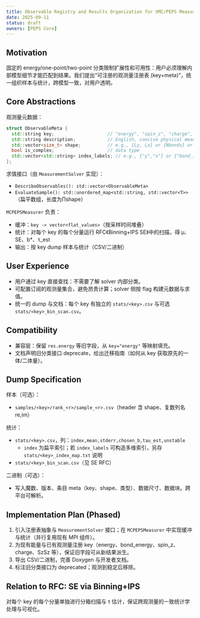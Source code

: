 ```yaml
---
title: Observable Registry and Results Organization for VMC/PEPS Measurements
date: 2025-09-11
status: draft
owners: [PEPS Core]
---
```


## Motivation
固定的 energy/one-point/two-point 分类限制扩展性和可用性：用户必须理解内部模型细节才能匹配到结果。我们提出“可注册的观测量注册表 (key+meta)”，统一组织样本与统计，跨模型一致，对用户透明。

## Core Abstractions
观测量元数据：
```c++
struct ObservableMeta {
  std::string key;                    // "energy", "spin_z", "charge", "bond_energy", "SzSz", "SC_dwave", ...
  std::string description;            // English, concise physical meaning
  std::vector<size_t> shape;          // e.g., {Ly, Lx} or {Nbonds} or {Ly,Lx,Ly,Lx}
  bool is_complex;                    // data type
  std::vector<std::string> index_labels; // e.g., {"y","x"} or {"bond_id"}
};
```

求值接口（由 `MeasurementSolver` 实现）：
- `DescribeObservables(): std::vector<ObservableMeta>`
- `EvaluateSample(): std::unordered_map<std::string, std::vector<T>>`（扁平数组，长度为∏shape）

`MCPEPSMeasurer` 负责：
- 缓冲：`key -> vector<flat_values>`（按采样时间堆叠）
- 统计：对每个 key 的每个分量运行 RFC《Binning+IPS SE》中的扫描，得 μ、SE、b*、τ_est
- 输出：按 key dump 样本与统计（CSV/二进制）

## User Experience
- 用户通过 key 直接查找：不需要了解 solver 内部分类。
- 可配置订阅的观测量集合，避免昂贵计算；solver 侧按 flag 构建元数据与求值。
- 统一的 dump 与文档：每个 key 有独立的 `stats/<key>.csv` 与可选 `stats/<key>_bin_scan.csv`。

## Compatibility
- 兼容层：保留 `res.energy` 等旧字段，从 `key="energy"` 等映射填充。
- 文档声明旧分类接口 deprecate，给出迁移指南（如何从 key 获取原先的一体/二体量）。

## Dump Specification
样本（可选）：
- `samples/<key>/rank_<r>/sample_<r>.csv`（header 含 shape、复数列名 re,im）

统计：
- `stats/<key>.csv`，列：`index,mean,stderr,chosen_b,tau_est,unstable`
  - `index` 为扁平索引；若 `index_labels` 可构造多维索引，另存 `stats/<key>_index_map.txt` 说明
- `stats/<key>_bin_scan.csv`（见 SE RFC）

二进制（可选）：
- 写入魔数、版本、条目 meta（key、shape、类型）、数据尺寸、数据块。跨平台可解析。

## Implementation Plan (Phased)
1. 引入注册表抽象与 `MeasurementSolver` 接口；在 `MCPEPSMeasurer` 中实现缓冲与统计（并行复用现有 MPI 组件）。
2. 为现有能量与已有观测量注册 key（energy、bond_energy、spin_z、charge、SzSz 等），保证旧字段可从新结果派生。
3. 导出 CSV/二进制，完善 Doxygen 与开发者文档。
4. 标注旧分类接口为 deprecated；观测到稳定后移除。

## Relation to RFC: SE via Binning+IPS
对每个 key 的每个分量单独进行分箱扫描与 τ 估计，保证跨观测量的一致统计学处理与可视化。


